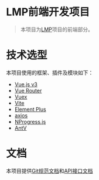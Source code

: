 # LMP前端开发项目

> 本项目为[LMP](https://github.com/linuxkerneltravel/lmp)项目的前端部分。

# 技术选型

本项目使用的框架、插件及模块如下：
- [Vue.js v3](https://v3.cn.vuejs.org/)
- [Vue Router](https://next.router.vuejs.org/zh/index.html)
- [Vuex](https://next.vuex.vuejs.org/zh/index.html)
- [Vite](https://cn.vitejs.dev/)
- [Element Plus](https://element-plus.gitee.io/#/zh-CN)
- [axios](https://github.com/axios/axios)
- [NProgress.js](https://ricostacruz.com/nprogress/)
- [AntV](https://antv.gitee.io/zh/)

# 文档

本项目提供[Git规范文档](./guide/git.md)和[API接口文档](./guide/api.md)
